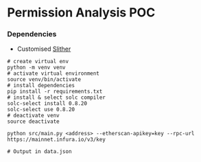 # Permission Analysis POC

### Dependencies

- Customised [Slither](https://github.com/deficollective/slither)

```shell
# create virtual env
python -m venv venv
# activate virtual environment
source venv/bin/activate
# install dependencies
pip install -r requirements.txt
# install & select solc compiler
solc-select install 0.8.20
solc-select use 0.8.20
# deactivate venv
source deactivate
```

```shell
python src/main.py <address> --etherscan-apikey=key --rpc-url https://mainnet.infura.io/v3/key

# Output in data.json
```
